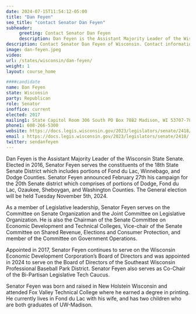 ```yaml
---
date: 2024-07-15T11:54:12-05:00
title: "Dan Feyen"
seo_title: "contact Senator Dan Feyen"
subheader:
     greeting: Contact Senator Dan Feyen
     description: Dan Feyen is the Assistant Majority Leader of the Wisconsin State Senate. Elected in 2016, Senator Feyen serves the constituents of the 18th State Senate District which includes portions of Fond du Lac, Winnebago, and Dodge Counties.
description: Contact Senator Dan Feyen of Wisconsin. Contact information for Dan Feyen includes email address, phone number, and mailing address.
image: dan-feyen.jpeg
video:
url: /states/wisconsin/dan-feyen/
weight: 1
layout: course_home

####candidate
name: Dan Feyen
state: Wisconsin
party: Republican
role: Senator
inoffice: current
elected: 2017
mailing1: State Capitol Room 306 South PO Box 7882 Madison, WI 53707-7882
phone1: 608-266-5300
website: https://docs.legis.wisconsin.gov/2023/legislators/senate/2418/
email : https://docs.legis.wisconsin.gov/2023/legislators/senate/2418/
twitter: sendanfeyen
---
```

Dan Feyen is the Assistant Majority Leader of the Wisconsin State Senate. Elected in 2016, Senator Feyen serves the constituents of the 18th State Senate District which includes portions of Fond du Lac, Winnebago, and Dodge Counties. Senator Feyen announced February 27th his campaign for the 20th Senate district which comprises of portions of Dodge, Fond du Lac, Ozaukee, Sheboygan, and Washington Counties. The General election will be held Tuesday November 5th, 2024. 



As a member of Legislative leadership, Senator Feyen serves on the Committee on Senate Organization and the Joint Committee on Legislative Organization. He is also the Chairman of the Senate Committee on Economic Development and Technical Colleges, Vice-chair of the Senate Committee on Shared Revenue, Elections and Consumer Protection, and member of the Committee on Government Operations.

Appointed in 2017, Senator Feyen continues to serve on the Wisconsin Economic Development Corporation’s Board of Directors and was appointed in 2024 to serve on the Board of Directors of the Southeast Wisconsin Professional Baseball Park District.  Senator Feyen also serves as Co-Chair of the Bi-Partisan Legislative Tech Caucus.

Senator Feyen was born and raised in New Holstein Wisconsin and attended Fox Valley Technical College where he earned a degree in printing. He currently lives in Fond du Lac with his wife, and has two children who are both graduates of UW-Madison.


